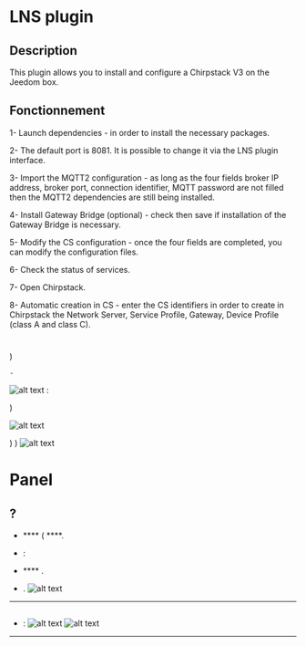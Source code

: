 # LNS plugin

## Description

This plugin allows you to install and configure a Chirpstack V3 on the Jeedom box.

## Fonctionnement
1- Launch dependencies - in order to install the necessary packages.

2- The default port is 8081. It is possible to change it via the LNS plugin interface.

3- Import the MQTT2 configuration - as long as the four fields broker IP address, broker port, connection identifier, MQTT password are not filled then the MQTT2 dependencies are still being installed.

4- Install Gateway Bridge (optional) - check then save if installation of the Gateway Bridge is necessary.

5- Modify the CS configuration - once the four fields are completed, you can modify the configuration files.

6- Check the status of services.

7- Open Chirpstack.

8- Automatic creation in CS - enter the CS identifiers in order to create in Chirpstack the Network Server, Service Profile, Gateway, Device Profile (class A and class C).

# 
)

    - 
![alt text](image-5.png)
 :


)


![alt text](image-6.png)

)
)
![alt text](image-7.png)

# Panel

##  ?

-  **** ( ****.
-  :
  -  **** .

- .
![alt text](image-3.png)

---
## 

-  :
![alt text](image-4.png)
![alt text](image-8.png)
---

